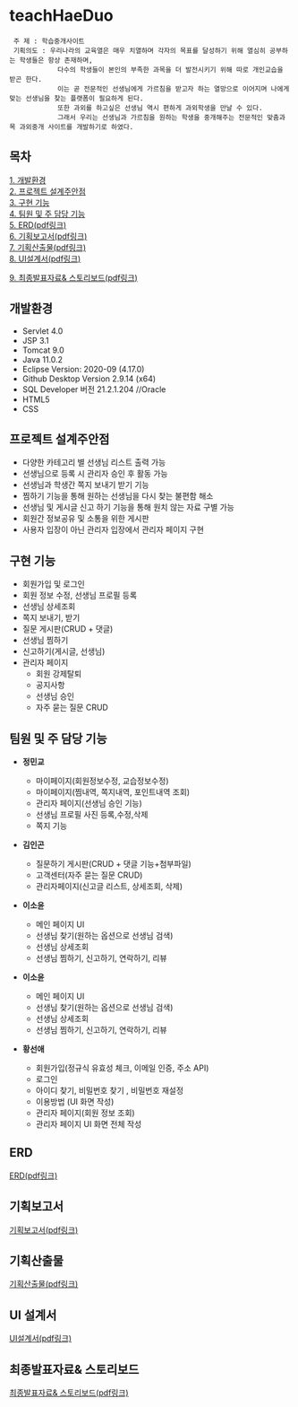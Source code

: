 # teachHaeDuo
```
 주 제 : 학습중개사이트
 기획의도 : 우리나라의 교육열은 매우 치열하며 각자의 목표를 달성하기 위해 열심히 공부하는 학생들은 항상 존재하며, 
            다수의 학생들이 본인의 부족한 과목을 더 발전시키기 위해 따로 개인교습을 받곤 한다. 
            이는 곧 전문적인 선생님에게 가르침을 받고자 하는 열망으로 이어지며 나에게 맞는 선생님을 찾는 플랫폼이 필요하게 된다.  
            또한 과외를 하고싶은 선생님 역시 편하게 과외학생을 만날 수 있다. 
            그래서 우리는 선생님과 가르침을 원하는 학생을 중개해주는 전문적인 맞춤과목 과외중개 사이트를 개발하기로 하였다.
```

## 목차
[1. 개발환경](#개발환경)  
[2. 프로젝트 설계주안점](#프로젝트-설계주안점)  
[3. 구현 기능](#구현-기능)  
[4. 팀원 및 주 담당 기능](#팀원-및-주-담당-기능)<br>
[5. ERD(pdf링크)](https://github.com/Hwangsunae88/TeachHaeDuo/blob/37a4092f1b829b90a0ae546321deb0a0f53656dc/ERD_%EA%B3%BC%EC%99%B8%ED%95%B4%EB%93%80%EC%98%A4.png)<br>
[6. 기획보고서(pdf링크)](https://github.com/Hwangsunae88/TeachHaeDuo/blob/0bcbee6b530a90984cd6482429e0dfd47f846689/%EA%B3%BC%EC%99%B8%ED%95%B4%EB%93%80%EC%98%A4_%EA%B8%B0%ED%9A%8D%EB%B3%B4%EA%B3%A0%EC%84%9C.pdf)<br>
[7. 기획산출물(pdf링크)](https://github.com/Hwangsunae88/TeachHaeDuo/blob/1db6bf0021ab8c8a1ec1306bc817ff6134c4e565/%EA%B3%BC%EC%99%B8%ED%95%B4%EB%93%80%EC%98%A4_%EA%B8%B0%ED%9A%8D%EC%82%B0%EC%B6%9C%EB%AC%BC.pdf)<br>
[8. UI설계서(pdf링크)](https://github.com/Hwangsunae88/TeachHaeDuo/blob/6e621a251331e4e6d02cfdd6f2223e0374688967/%EA%B3%BC%EC%99%B8%ED%95%B4%EB%93%80%EC%98%A4_UI%EC%84%A4%EA%B3%84%EC%84%9C.pdf)<br>

[9. 최종발표자료& 스토리보드(pdf링크)]()<br>

## 개발환경
  + Servlet 4.0
  + JSP 3.1
  + Tomcat 9.0
  + Java 11.0.2
  + Eclipse Version: 2020-09 (4.17.0)
  + Github Desktop Version 2.9.14 (x64)
  + SQL Developer 버전 21.2.1.204 //Oracle 
  + HTML5
  + CSS


## 프로젝트 설계주안점
  + 다양한 카테고리 별 선생님 리스트 출력 가능
  + 선생님으로 등록 시 관리자 승인 후 활동 가능
  + 선생님과 학생간 쪽지 보내기 받기 기능
  + 찜하기 기능을 통해 원하는 선생님을 다시 찾는 불편함 해소
  + 선생님 및 게시글 신고 하기 기능을 통해 원치 않는 자료 구별 가능
  + 회원간 정보공유 및 소통을 위한 게시판
  + 사용자 입장이 아닌 관리자 입장에서 관리자 페이지 구현

## 구현 기능
  + 회원가입 및 로그인
  + 회원 정보 수정, 선생님 프로필 등록
  + 선생님 상세조회
  + 쪽지 보내기, 받기
  + 질문 게시판(CRUD + 댓글)
  + 선생님 찜하기
  + 신고하기(게시글, 선생님)
  + 관리자 페이지
    + 회원 강제탈퇴
    + 공지사항
    + 선생님 승인
    + 자주 묻는 질문 CRUD


## 팀원 및 주 담당 기능
+ **정민교**
  + 마이페이지(회원정보수정, 교습정보수정)
  + 마이페이지(찜내역, 쪽지내역, 포인트내역 조회)
  + 관리자 페이지(선생님  승인 기능)
  + 선생님 프로필 사진 등록,수정,삭제
  + 쪽지 기능
  
+ **김인곤**
  + 질문하기 게시판(CRUD + 댓글 기능+첨부파일)
  + 고객센터(자주 묻는 질문 CRUD)
  + 관리자페이지(신고글 리스트, 상세조회, 삭제)
  
+ **이소윤**
  + 메인 페이지 UI
  + 선생님 찾기(원하는 옵션으로 선생님 검색)
  + 선생님 상세조회
  + 선생님 찜하기, 신고하기, 연락하기, 리뷰
  
+ **이소윤**
  + 메인 페이지 UI
  + 선생님 찾기(원하는 옵션으로 선생님 검색)
  + 선생님 상세조회
  + 선생님 찜하기, 신고하기, 연락하기, 리뷰

+ **황선애**
  + 회원가입(정규식 유효성 체크, 이메일 인증, 주소 API)
  + 로그인
  + 아이디 찾기, 비밀번호 찾기 , 비밀번호 재설정 
  + 이용방법 (UI 화면 작성)
  + 관리자 페이지(회원 정보 조회)
  + 관리자 페이지 UI 화면 전체 작성

## ERD

[ERD(pdf링크)](https://github.com/Hwangsunae88/TeachHaeDuo/blob/37a4092f1b829b90a0ae546321deb0a0f53656dc/ERD_%EA%B3%BC%EC%99%B8%ED%95%B4%EB%93%80%EC%98%A4.png)

## 기획보고서
[기획보고서(pdf링크)](https://github.com/Hwangsunae88/TeachHaeDuo/blob/0bcbee6b530a90984cd6482429e0dfd47f846689/%EA%B3%BC%EC%99%B8%ED%95%B4%EB%93%80%EC%98%A4_%EA%B8%B0%ED%9A%8D%EB%B3%B4%EA%B3%A0%EC%84%9C.pdf)
## 기획산출물
[기획산출물(pdf링크)](https://github.com/Hwangsunae88/TeachHaeDuo/blob/1db6bf0021ab8c8a1ec1306bc817ff6134c4e565/%EA%B3%BC%EC%99%B8%ED%95%B4%EB%93%80%EC%98%A4_%EA%B8%B0%ED%9A%8D%EC%82%B0%EC%B6%9C%EB%AC%BC.pdf)

## UI 설계서
[UI설계서(pdf링크)](https://github.com/Hwangsunae88/TeachHaeDuo/blob/6e621a251331e4e6d02cfdd6f2223e0374688967/%EA%B3%BC%EC%99%B8%ED%95%B4%EB%93%80%EC%98%A4_UI%EC%84%A4%EA%B3%84%EC%84%9C.pdf)


## 최종발표자료& 스토리보드
[최종발표자료& 스토리보드(pdf링크)]()
  
